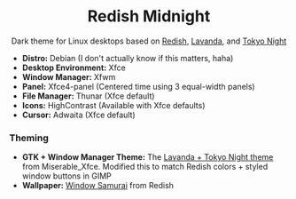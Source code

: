 <div align="center">
    <h1>Redish Midnight</h1>
    <p>Dark theme for Linux desktops based on <a href="https://github.com/legendlife/Redish" target="_blank">Redish</a>, <a href="https://github.com/vinceliuice/Lavanda-kde" target="_blank">Lavanda</a>, and <a href="https://github.com/folke/tokyonight.nvim">Tokyo Night</a></p>
</div>

- **Distro:** Debian (I don't actually know if this matters, haha)
- **Desktop Environment:** Xfce
- **Window Manager:** Xfwm
- **Panel:** Xfce4-panel (Centered time using 3 equal-width panels)
- **File Manager:** Thunar (Xfce default)
- **Icons:** HighContrast (Available with Xfce defaults)
- **Cursor:** Adwaita (Xfce default)

### Theming
- **GTK + Window Manager Theme:** The [Lavanda + Tokyo Night theme](https://github.com/mehedirm6244/Miserable_Xfce/tree/Serenade) from Miserable_Xfce. Modified this to match Redish colors + styled window buttons in GIMP
- **Wallpaper:** [Window Samurai](https://github.com/legendlife/Redish/blob/main/wallpaper/window-samurai.jpg) from Redish
